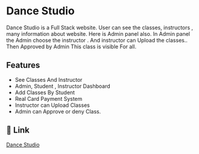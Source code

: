 # Dance Studio

Dance Studio is a Full Stack website. User can see the classes, instructors , many information about website. Here is Admin panel also. In Admin panel the Admin choose the instructor . And instructor can Upload the classes.. Then Approved by Admin This class is visible For all.

## Features

- See Classes And Instructor
- Admin, Student , Instructor Dashboard
- Add Classes By Student
- Real Card Payment System
- Instructor can Upload Classes
- Admin can Approve or deny Class.

## 🔗 Link

[Dance Studio](https://dance-studio1.web.app)
